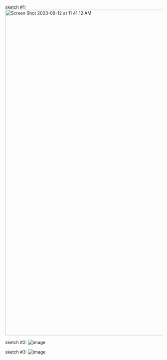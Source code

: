 sketch #1: 
<img width="1046" alt="Screen Shot 2023-09-12 at 11 41 12 AM" src="https://github.com/olivia-ramos/majorstudio1-fall23/assets/109158071/ebf3a657-2092-4e38-adf9-0953bf6872a6">

sketch #2: 
![image](https://github.com/olivia-ramos/majorstudio1-fall23/assets/109158071/c3040f96-19ad-456a-b376-c5ea3d47ce63)

sketch #3: 
![image](https://github.com/olivia-ramos/majorstudio1-fall23/assets/109158071/29ef2407-f3ce-4b5f-a93b-a28b435c1b83)

